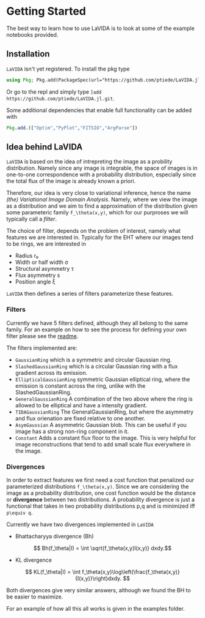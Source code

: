 # Getting Started
The best way to learn how to use LaVIDA is to look at some of the example notebooks provided.

## Installation
`LaVIDA` isn't yet registered. To install the pkg type
```julia
using Pkg; Pkg.add(PackageSpec(url="https://github.com/ptiede/LaVIDA.jl.git"))
```
Or go to the repl and simply type `]add https://github.com/ptiede/LaVIDA.jl.git`.

Some additional dependencies that enable full functionality can be added with
```julia
Pkg.add.(["Optim","PyPlot","FITSIO","ArgParse"])
```

## Idea behind LaVIDA
`LaVIDA` is based on the idea of intrepreting the image as a probility distribution. Namely since any image is integrable, the space of images is in one-to-one correspondence with a probability distribution, especially since the total flux of the image is already known a priori.

Therefore, our idea is very close to variational inference, hence the name *(the) Variational Image Domain Analysis*. Namely, where we view the image as a distribution and we aim to find a approximation of the distribution given some parameteric family ``f_\theta(x,y)``, which for our purproses we will typically call a *filter*. 

The choice of filter, depends on the problem of interest, namely what features we are interested in. Typically for the EHT where our images tend to be rings, we are interested in

 - Radius r₀
 - Width or half width σ
 - Structural asymmetry τ
 - Flux asymmetry s
 - Position angle ξ

`LaVIDA` then defines a series of filters parameterize these features.

### Filters
Currently we have 5 filters defined, although they all belong to the same family. For an example on how to see the process for defining your own filter please see the [readme](https://github.com/ptiede/LaVIDA.jl/blob/master/README.md).

The filters implemented are:

 - `GaussianRing` which is a symmetric and circular Gaussian ring.
 - `SlashedGaussianRing` which is a circular Gaussian ring with a flux gradient across its emission.
 - `EllipticalGaussianRing` symmetric Gaussian elliptical ring, where the emission is constant across the ring, unlike with the SlashedGaussianRing.
 - `GeneralGaussianRing` A combination of the two above where the ring is allowed to be elliptical and have a intensity gradient.
 - `TIDAGaussianRing` The GeneralGaussianRing, but where the asymmetry and flux orienation are fixed relative to one another.
 - `AsymGaussian` A asymmetric Gaussian blob. This can be useful if you image has a strong non-ring component in it.
 - `Constant` Adds a constant flux floor to the image. This is very helpful for image reconstructions that tend to add small scale flux everywhere in the image.

### Divergences
In order to extract features we first need a cost function that penalized our parameterized distributions ``f_\theta(x,y)``. Since we are considering the image as a probability distribution, one cost function would be the distance or **divergence** between two distributions. A probability divergence is just a functional that takes in two probability distributions p,q and is minimized iff ``p\equiv q``.

Currently we have two divergences implemented in `LaVIDA`
 - Bhattacharyya divergence (Bh)

```math
 Bh(f_\theta|I) = \int \sqrt{f_\theta(x,y)I(x,y)} dxdy.
```

 - KL divergence 
```math
 KL(f_\theta|I) = \int f_\theta(x,y)\log\left(\frac{f_\theta(x,y)}{I(x,y)}\right)dxdy. 
```
Both divergences give very similar answers, although we found the BH to be easier to maximize.



For an example of how all this all works is given in the examples folder.

